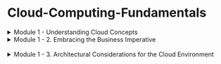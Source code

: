 # Cloud-Computing-Fundamentals


<details>
<summary> Module 1 - Understanding Cloud Concepts </summary>
<br>

**Understanding Cloud Concepts**

**What is the Cloud**
- is a global network of servers around the worls acting as one hard drive.
- Signing onto your gmail account, watching a show on Netflix or opening a file on Dropbox, you are using the cloud
- Before the cloud, you might have been backing up you photos or music on a CDROM or your PC's hard drive
- files are sent to servers and apple's data center around the world. you might lose your phone but that will be available

**Cloud Computing Characteristics**

**On-Demand Self-Service**
- Consumers can provision resources as needed and automatically. Cloud services consumers can provision services on an as-needed basis, without the need to work with the CSP (Cloud service provider) directly.
- The consumer can expand (or reduce) these services without the need for human assistance from the CSP.

**Broad Network Access**
- Services are available across the network from commonly available clients
- Client devices and traditional server deployments are able to access cloud-based resources across the network.
- The network might include the local on-premises network or the Internet, or both.

**Resource Pooling**
- The cloud service provider (CSP) pools resources in a multitenant model and adjusts resource allocation on an on-demand basis, and the specific distribution of hardware resources is abstracted from the consumer
- The CSP manages the resources and maximizes their use.


**Rapid Elasticity**
- Resources are provisioned and released to adjust for changes in demand and consumption
- This process may be automatic or manual
- Server resources in a traditional model are purchased as a capital expenditure, and whether or not those resources are efficiently utilized, their cost and capabilities are fixed.

**Measured Service**
- Metering of resources is monitored, controlled, and billable
- CSPs meter the utilization of their resources
- This metering permits more efficient and dynamic resource allocation
- It also permits the CSPs to bill consumers accurately for exactly the quantity of resources consumed


**Cloud Computing Ecosystem**
It’s important to understand that an ecosystem of participants defines the market. This ecosystem consists of three categories of players:

**Consumers of Services**
These are the everyday end-users (like yourself or your colleagues) that use cloud services in their day-to-day business activities

- **Microsoft OneDrive**: is a file hosting and synchronization service offered by Microsoft. It enables users to store and share files and access them from any device, including PCs, Macs, and mobile devices

- **Google Drive**: is a cloud storage and file backup service provided by Google. It offers free storage space for personal use and allows users to store files, collaborate on documents, and share files with others.

- **iCloud**: is a cloud storage and synchronization service provided by Apple. It allows users to store their photos, videos, documents, and other files and access them across Apple devices.


**Providers of Services**
These cloud providers offer a variety of functions ranging from infrastructure services to applications and tools.

- **Amazon Web Services (AWS)**: AWS is a comprehensive cloud computing platform provided by Amazon. It offers a wide array of services, including computing power, storage, databases, networking, analytics, machine learning, and more.

- **Microsoft Azure**: is a cloud computing platform offered by Microsoft. It provides a range of services for building, deploying, and managing applications and services through Microsoft-managed data centers.

- **Google Cloud Platform (GCP)**: is a suite of cloud computing services offered by Google. It provides infrastructure, storage, AI, machine learning, data analytics, and other services to help businesses scale and innovate.

- **IBM Cloud**: is a collection of cloud computing services provided by IBM. It offers infrastructure, platform, and software as a service (IaaS, PaaS, and SaaS) solutions, along with tools for data analytics, AI, and blockchain.

- **Oracle Cloud Infrastructure**: is an IaaS platform offered by Oracle. It provides a broad range of cloud services, including compute, storage, networking, database, and applications, with a focus on enterprise workloads.

- **Alibaba Cloud**: is the cloud computing arm of Alibaba Group, a Chinese multinational conglomerate. It offers a wide range of cloud services, including computing, storage, networking, database, AI, and security, with a strong presence in the Asia-Pacific region.


**Designer of Services**
These companies build applications and tools. Often services are intended to work within a specific cloud ecosystem or can augment a packaged cloud application.

- **Accenture**: is a global professional services company that offers cloud consulting and implementation services. They help businesses design and deploy cloud solutions, leveraging their expertise in cloud architecture, migration, and management.

- **Deloitte**: is a multinational professional services firm that provides cloud technology consulting and implementation services. They assist organizations in developing cloud strategies, designing architectures, and implementing cloud solutions across various industries

- **Capgemini**: is a global consulting and technology services company that offers cloud transformation services. They help businesses design and implement cloud architectures, optimize cloud environments, and enable digital transformation through cloud technologies.

- **IBM**: is a leading technology company that provides cloud consulting and design services. They assist organizations in designing hybrid cloud architectures, implementing cloud-based applications, and leveraging emerging technologies like AI and blockchain.

- **PricewaterhouseCoopers (PwC)**: is a multinational professional services firm that offers cloud technology consulting services. They help businesses design and implement cloud strategies, optimize cloud operations, and ensure compliance and security in cloud environments.

- **Cognizant**: is an IT services and consulting company that provides cloud technology services. They help organizations design and implement cloud-based solutions, migrate applications to the cloud, and optimize cloud infrastructure.

- **Wipro**: is a global IT consulting and services company that offers cloud consulting and implementation services. They assist businesses in designing cloud strategies, developing cloud-native applications, and ensuring seamless cloud integration.

- **Tata Consultancy Services (TCS)**: is an IT services and consulting company that provides cloud technology solutions. They assist organizations in cloud strategy development, cloud architecture design, and implementing cloud-based applications and services.

**Infosys**: is a global consulting and IT services company that offers cloud consulting and implementation services. They help businesses design and implement cloud solutions, migrate applications to the cloud, and optimize cloud infrastructure for improved performance.

**DXC Technology**: is an IT services company that provides cloud consulting and implementation services. They assist organizations in designing cloud architectures, migrating applications to the cloud, and managing cloud environments.



**Cloud Concepts**

**Cloud computing**
- is a method of providing shared computing resources, including applications, computing, storage, networking, development, and deployment platforms as well as business processes. Cloud computing makes computing resources easier to use by providing standardization and automation.


**Standardization**
- is the implementation of services using a consistent approach supported by a set of consistent interfaces. Likewise, the cloud generally requires that processes be implemented through the use of automation.


**Automation**
- is a process that’s triggered based on business rules, resource availability, and security demands. Automation is required to support a self-service provisioning model. To promote efficiency, automation can ensure that after a provisioned service is no longer needed, it is returned to the resource pool. This type of rules-based automation can help with capacity planning and overall workload management.


**Understanding Cloud Deployment Models**

**Cloud Components and Clients**
- There are three main components in a cloud services solution.
- The first component is the client platform from which the cloud services are being accessed
- The second is the data center where the cloud services are being hosted
- The final component is the network connection between those two points.

![image](https://github.com/Siba182/Cloud-Computing-/assets/60964130/d44bbb91-f152-4115-a07f-0e23a728ac7d)


**Types of Cloud Computing**

**Deployment Models**
**Public cloud**:
- A CSP owns the cloud deployment and allocates its resources to external, unaffiliated customers. Those customers share the public cloud’s resources without knowing precisely where their data is in relation to that of any other organization

**Private cloud**:  
- Services are provided to only a single organization.

**Hybrid cloud:** 
- There is a combination of two or more private, public, or community deployments where the two cloud environments work together to solve business problems
- The goal is to create a hybrid cloud environment that can combine services and data from a variety of cloud models to create a unified, automated, and well-managed computing environment



![image](https://github.com/Siba182/Cloud-Computing-/assets/60964130/3447afe8-e68a-49b4-9b14-8bd3356c9c1a)


**Multicloud**
- is when two or more public clouds are being used within an organization.
- Many businesses initially found that they had a multicloud environment because different development teams or business units were choosing to use varying public clouds


**Cloud Within a Cloud (Virtual Private Cloud)**
- the concept of cloud within a cloud means a public CSP hosts your organization’s cloud services in an isolated segment, separated from any resources shared with other companies


**Differences betweeb VPC and Private Cloud deployments**
- VPC–logical isolation of the cloud deployment that resides on a CSP's infrastructure (and is therefore scalable).

- Private cloud–physical isolation of the cloud deployment in a private data center, a community data center, or CSP's infrastructure. It is limited by the available hardware and therefore less scalable.


**Multitenancy**
- This is the concept behind public cloud deployments. Multiple consumers, known as tenants, share computing resources owned and managed by the CSP. This is the opposite idea from a VPC deployment. It is multitenancy that provides the cost benefits behind shared resource utilization.


**Multi-cloud**
- There are many multi-cloud variations, but some of the most common are combinations of cloud services spread among two or more public CSPs (such as AWS and Azure) as well as on a private cloud infrastructure. Multi-cloud deployments reduce reliance on a single vendor, provide greater service flexibility and choice, permit improved geographic control of data, and help manage disaster mitigation



**Cloud Computing Elements: Resource Pools/Cloud Models and Services**

Below  illustrates the related elements that come together to create clouds. On the bottom of the diagram is a set of resource pools that feed a set of cloud delivery services. On the top of the diagram are the common service elements needed to support these delivery models.

![image](https://github.com/Siba182/Cloud-Computing-/assets/60964130/cba6fc29-c509-490c-b9cf-38781fb4ade4)


**Cloud Delivery Models**

**Infrastructure as a Service**
- is the delivery of services, including an operating system, storage, networking, and various utility software elements, on a request basis
- The easiest way to think of IaaS is that it provides a virtual server that is equivalent to a physical server

- IaaS has both public and private versions.

- In the public IaaS, the public cloud provider creates the infrastructure and resources that consumer can use. The user simply needs a credit card to acquire these resources. When that user stops paying, the resource may disappear

- In a private IaaS service, it is usually the IT organization or an integrator who creates an infrastructure and resources that internal users and sometimes business partners can use on demand. Whereas criteria for a public cloud are based primarily on the ability to pay for a service, a private service applies company policy to a service request


**IaaS examples:**
- AWS EC2
- Microsoft Azure
- Rackspace
- Digital Ocean

Target audience: IT administrators


**Platform as a Service**
- is a mechanism for combining IaaS with an abstracted set of middleware services, software development, and deployment tools that allow the organization to have a consistent way to create and deploy applications on a cloud or on-premises environment

- The easiest way to think about PaaS is that it’s an IaaS, but the operating system and development tools are already in place. Because a PaaS environment is ready for development, productivity and time to value are greatly increased.


**PaaS examples:**
- Google App Engine
- Heroku
- AWS ElasticBeanstalk
- Salesforce

Target audience: Developers and DBAs


**Software as a Service**
- is a business application created and hosted by a provider in a multi-tenant model
- Customers typically pay for the SaaS service per user on a monthly or yearly contract model
- The SaaS application sits on top of both a Platform as a Service and foundational Infrastructure services.


**SaaS examples:**
- Microsoft Office 365
- Google Apps
- WebEx
- Dropbox
- Netflix

Target audience: End users


**The Computing Resources Life Cycle**
- A basic concept of both public and private cloud computing is that users only employ computing resources when needed and pay only for the resources they actually utilize during the time they use them.


**Understanding Self-Service Provisioning and Elasticity**
- Self-service provisioning is one of the most important capabilities of cloud computing.
-  With self-service, cloud consumers can use a website in the cloud to select and purchase cloud services, configure them, launch them into the cloud environment, and start using them within minutes or perhaps even seconds


**Establishing a Dynamic Life Cycle across Workloads and Data**
- A cloud isn’t a single unified environment; rather, it’s a combination of resources that may be spread across systems and geographies
- The cloud is a federated environment that brings together resources so that they can work together.
- To make this happen in an organized manner requires an organization of workloads. A workload is an independent service or collection of code that can be executed


**Management Services**
- Management services are mandatory for ensuring that the operation of your cloud workloads and resources meets constituent needs (whether they are customer, employee, or partner) needs
- This is the case regardless of the cloud deployment and delivery model


**The Changing Role of the Data Center**
- What happens to the data center when companies begin to implement hybrid clouds? First, the data center does not go away. After all, almost all medium-size and large companies run their own data center — which is how many companies operate their systems of record, including accounting systems, inventory records, and line of business applications, to name a few.


**Evolution of the Data Centre into a Private Cloud**
- IT organizations have discovered that it’s much more efficient and effective to create private cloud services for developers to create new applications and services.
- Therefore, companies are setting up a highly automated computing environment enabled with a self-service portal
- This portal is often designed with business process rules that dictate what services a developer or an authorized partner can use.


**Seeing how the Public Cloud Fits**
- Your company selected its cloud provider partly because they run worldwide cloud environments. The cloud provider makes it easy to replicate applications and data to different regions, so it was simple to set up the SaaS application


**Knowing When the Private Cloud Shines**
- An architected private cloud that maintains sensitive financial data is ideal for the financial services company
- The private cloud provides the scalability required for the quantity of data being managed, as well as meeting the legal obligations to store the regulated data in the country where the business is conducted.
</br>
</details>

<details>
<summary> Module 1 - 2. Embracing the Business Imperative
 </summary>
<br>

 **Understanding IT Transformation**
 - With the rise of commercial cloud computing vendors and services, the role of IT is changing dramatically
 - While the IT organization in the past had total control of computing resources, now IT is tasked with providing oversight, management, and vetting of options
 - IT now has to provide oversight and management of both cloud and on-premises computing services
 - This means that IT needs to provide a transition plan for applications that no longer have the modularity to support business requirements.

**Escaping the IT Legacy Trap**
- Ironically, legacy applications are often core to managing core business processes, such as payment services, customer information systems, and customer management. But the architectural foundation of these applications means that they’re unable to be easily updated as business processes change.

- Assuming that these applications can simply be lifted into a cloud platform is tempting. In reality, this approach is one of the most expensive and least productive ways of gaining productivity.

- First, not only does the application itself need to be moved, but also all the related dependent applications. In addition, these applications were not efficiently developed because of the technical constraints of an older computing model

**Preparing for the Cloud**
- The adoption of cloud as a strategy and plan calls for new practices, skills, and roles
- How do you go about modernizing existing applications?
- Are there Software as a Service (SaaS) applications that live in the cloud that are a better fit for the way business is being conducted today?
- If a SaaS application is the answer, you need to determine how and where it will be used. There may be a need for adding new business processes for that SaaS application.
- After all that preparation, cloud technologies are ready to be deployed, in either a private, hybrid, public, or multicloud context.



**Building for Innovation**
- As IT transforms itself to help guide the cloud strategy, the organization can become an agent of change.
- With the use of well-defined cloud services supported by standard Application Programming Interfaces (APIs), it is possible to more quickly establish new innovative applications and services to support partners and suppliers
-  With the use of either public or private cloud services, a business can pilot new services with selected partners and iterate based on feedback.


**The Business Imperatives**
- By establishing a well-defined cloud strategy that is a collaboration between key constituents across a business, you will be in a good position to get started
-  We can begin the process of streamlining the IT in an organization by modernizing critical business applications and moving key workloads to the cloud
-  You’ll be able to make well-informed decisions about which workloads should remain on-premises and which services should reside in the cloud. 


**Optimizing Your Existing Business**
- You want to be able to demonstrate that you can react to their needs for change without delay.
- Today’s customers expect your applications and services to be able to transform in near real-time.
-  If you can’t meet their expectations for rapid change, they’ll find providers that are more responsive to their needs


**Modern Development and Deployment Strategies**
- DevOps — a combination of modern application development and deployment techniques — is the requirement for building cloud-based innovation
-  With DevOps, developers employ an agile development approach that assumes an iterative development process
-  The focus of DevOps and agile development is to focus on customer needs and metrics that can predict success.
-   DevOps streamlines development and deployment processes so products can be deployed at any time, not just when a new “release” has been created

**Revisiting Your Business Model**
- One of the benefits of the cloud is that it makes it easier to adapt your business model or to experiment with new ideas that could transform your business.


**Transforming the Business Model**
- Smart businesses aren’t afraid to break their business model and experiment with new approaches to satisfying customers
-  In fact, the cloud is also the perfect place to experiment with new ideas
-  Offering compelling offerings that solve customer problems encourages them to buy once they get a taste of success
- Being able to leverage the cloud to both offer and manage customer interaction transforms your ability to move quickly to increase your business.  

</details>
</br>

<details>
<summary> Module 1 - 3. Architectural Considerations for the Cloud Environment
 </summary>
<br>
</br>
</details>






